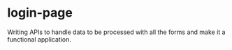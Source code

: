 # login-page
Writing APIs to handle data to be processed with all the forms and make it a functional application.
